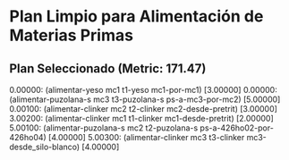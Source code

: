 # Plan Limpio para Alimentación de Materias Primas

## Plan Seleccionado (Metric: 171.47)

0.00000: (alimentar-yeso mc1 t1-yeso mc1-por-mc1) [3.00000]
0.00000: (alimentar-puzolana-s mc3 t3-puzolana-s ps-a-mc3-por-mc2) [5.00000]
0.00100: (alimentar-clinker mc2 t2-clinker mc2-desde-pretrit) [3.00000]
3.00200: (alimentar-clinker mc1 t1-clinker mc1-desde-pretrit) [2.00000]
5.00100: (alimentar-puzolana-s mc2 t2-puzolana-s ps-a-426ho02-por-426ho04) [4.00000]
5.00300: (alimentar-clinker mc3 t3-clinker mc3-desde_silo-blanco) [4.00000]